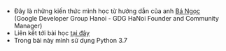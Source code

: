 ### 
- Đây là những kiến thức mình học từ hướng dẫn của anh [Bá Ngọc](https://www.facebook.com/ngbangoc1706) (Google Developer Group Hanoi - GDG HaNoi Founder and Community Manager)
- Liên kết tới bài học [tại đây](https://github.com/bangoc123/learn-machine-learning-in-two-months/tree/master/python-tutorials)
- Trong bài này mình sử dụng Python 3.7
